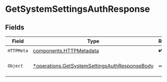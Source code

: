 # GetSystemSettingsAuthResponse


## Fields

| Field                                                                                                         | Type                                                                                                          | Required                                                                                                      | Description                                                                                                   |
| ------------------------------------------------------------------------------------------------------------- | ------------------------------------------------------------------------------------------------------------- | ------------------------------------------------------------------------------------------------------------- | ------------------------------------------------------------------------------------------------------------- |
| `HTTPMeta`                                                                                                    | [components.HTTPMetadata](../../models/components/httpmetadata.md)                                            | :heavy_check_mark:                                                                                            | N/A                                                                                                           |
| `Object`                                                                                                      | [*operations.GetSystemSettingsAuthResponseBody](../../models/operations/getsystemsettingsauthresponsebody.md) | :heavy_minus_sign:                                                                                            | a list of AuthConfig objects                                                                                  |
